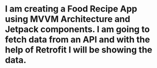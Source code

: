 # I am creating a Food Recipe App using MVVM Architecture and Jetpack components. I am going to fetch data from an API and with the help of Retrofit I will be showing the data. 
